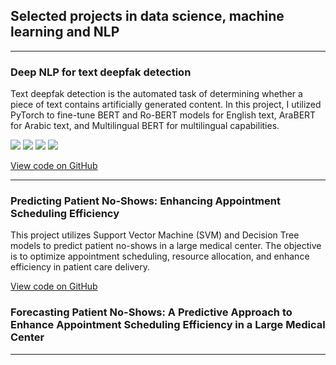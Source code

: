 ## Selected projects in data science, machine learning and NLP
---

### Deep NLP for text deepfak detection

Text deepfak detection is the automated task of determining whether a piece of text contains  artificially generated content. In this project, I utilized PyTorch to fine-tune BERT and Ro-BERT models for English text, AraBERT for Arabic text, and Multilingual BERT for multilingual capabilities.

[![](https://img.shields.io/badge/Python-white?logo=Python)](#) [![](https://img.shields.io/badge/Jupyter-white?logo=Jupyter)](#) [![](https://img.shields.io/badge/PyTorch-white?logo=pytorch)](#) [![](https://img.shields.io/badge/HuggingFace_Transformers-white?logo=huggingface)](#)

[View code on GitHub](https://github.com/NasserMohamedEid/Text-AI-Detection)

---

### Predicting Patient No-Shows: Enhancing Appointment Scheduling Efficiency 

This project utilizes Support Vector Machine (SVM) and Decision Tree models to predict patient no-shows in a large medical center. The objective is to optimize appointment scheduling, resource allocation, and enhance efficiency in patient care delivery.

[View code on GitHub](https://github.com/sarax0/clinic-no-show-prediction)

### Forecasting Patient No-Shows: A Predictive Approach to Enhance Appointment Scheduling Efficiency in a Large Medical Center

---
